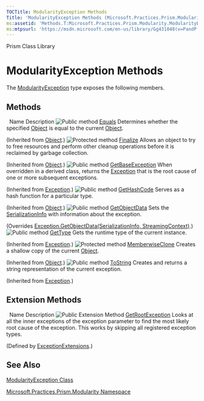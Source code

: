 ```yaml
---
TOCTitle: ModularityException Methods
Title: 'ModularityException Methods (Microsoft.Practices.Prism.Modularity)'
ms:assetid: 'Methods.T:Microsoft.Practices.Prism.Modularity.ModularityException'
ms:mtpsurl: 'https://msdn.microsoft.com/en-us/library/Gg431048(v=PandP.50)'
---
```


Prism Class Library

ModularityException Methods
===========================

The [ModularityException](https://msdn.microsoft.com/en-us/library/microsoft.practices.prism.modularity.modularityexception(v=pandp.50)) type exposes the following members.

Methods
-------

<span id="methodTableToggle"></span>
 
Name
Description
![](https://msdn.microsoft.com/en-us/Gg431048.pubmethod(en-us,PandP.50).gif "Public method")
[Equals](http://msdn2.microsoft.com/en-us/library/bsc2ak47)
Determines whether the specified [Object](http://msdn2.microsoft.com/en-us/library/e5kfa45b) is equal to the current [Object](http://msdn2.microsoft.com/en-us/library/e5kfa45b).

(Inherited from [Object](http://msdn2.microsoft.com/en-us/library/e5kfa45b).)
![](https://msdn.microsoft.com/en-us/Gg431048.protmethod(en-us,PandP.50).gif "Protected method")
[Finalize](http://msdn2.microsoft.com/en-us/library/4k87zsw7)
Allows an object to try to free resources and perform other cleanup operations before it is reclaimed by garbage collection.

(Inherited from [Object](http://msdn2.microsoft.com/en-us/library/e5kfa45b).)
![](https://msdn.microsoft.com/en-us/Gg431048.pubmethod(en-us,PandP.50).gif "Public method")
[GetBaseException](http://msdn2.microsoft.com/en-us/library/49kcee3b)
When overridden in a derived class, returns the [Exception](http://msdn2.microsoft.com/en-us/library/c18k6c59) that is the root cause of one or more subsequent exceptions.

(Inherited from [Exception](http://msdn2.microsoft.com/en-us/library/c18k6c59).)
![](https://msdn.microsoft.com/en-us/Gg431048.pubmethod(en-us,PandP.50).gif "Public method")
[GetHashCode](http://msdn2.microsoft.com/en-us/library/zdee4b3y)
Serves as a hash function for a particular type.

(Inherited from [Object](http://msdn2.microsoft.com/en-us/library/e5kfa45b).)
![](https://msdn.microsoft.com/en-us/Gg431048.pubmethod(en-us,PandP.50).gif "Public method")
[GetObjectData](https://msdn.microsoft.com/en-us/library/microsoft.practices.prism.modularity.modularityexception.getobjectdata(v=pandp.50))
Sets the [SerializationInfo](http://msdn2.microsoft.com/en-us/library/a9b6042e) with information about the exception.

(Overrides [Exception.GetObjectData(SerializationInfo, StreamingContext)](http://msdn2.microsoft.com/en-us/library/fwb1489e).)
![](https://msdn.microsoft.com/en-us/Gg431048.pubmethod(en-us,PandP.50).gif "Public method")
[GetType](http://msdn2.microsoft.com/en-us/library/44zb316t)
Gets the runtime type of the current instance.

(Inherited from [Exception](http://msdn2.microsoft.com/en-us/library/c18k6c59).)
![](https://msdn.microsoft.com/en-us/Gg431048.protmethod(en-us,PandP.50).gif "Protected method")
[MemberwiseClone](http://msdn2.microsoft.com/en-us/library/57ctke0a)
Creates a shallow copy of the current [Object](http://msdn2.microsoft.com/en-us/library/e5kfa45b).

(Inherited from [Object](http://msdn2.microsoft.com/en-us/library/e5kfa45b).)
![](https://msdn.microsoft.com/en-us/Gg431048.pubmethod(en-us,PandP.50).gif "Public method")
[ToString](http://msdn2.microsoft.com/en-us/library/es4y6f7e)
Creates and returns a string representation of the current exception.

(Inherited from [Exception](http://msdn2.microsoft.com/en-us/library/c18k6c59).)

Extension Methods
-----------------

<span id="extensionMethodTableToggle"></span>
 
Name
Description
![](https://msdn.microsoft.com/en-us/Gg431048.pubextension(en-us,PandP.50).gif "Public Extension Method")
[GetRootException](https://msdn.microsoft.com/en-us/library/microsoft.practices.prism.exceptionextensions.getrootexception(v=pandp.50))
Looks at all the inner exceptions of the exception parameter to find the most likely root cause of the exception. This works by skipping all registered exception types.

(Defined by [ExceptionExtensions](https://msdn.microsoft.com/en-us/library/microsoft.practices.prism.exceptionextensions(v=pandp.50)).)

See Also
--------

<span id="seeAlsoToggle"></span>
[ModularityException Class](https://msdn.microsoft.com/en-us/library/microsoft.practices.prism.modularity.modularityexception(v=pandp.50))

[Microsoft.Practices.Prism.Modularity Namespace](https://msdn.microsoft.com/en-us/library/microsoft.practices.prism.modularity(v=pandp.50))
